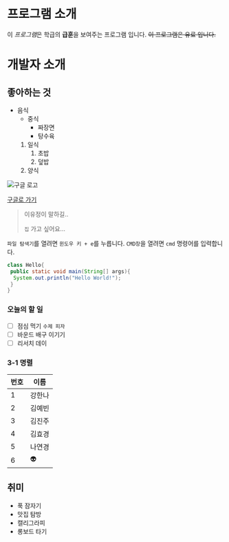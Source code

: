# 프로그램 소개
이 *프로그램*은 학급의 **급훈**을 보여주는 프로그램 입니다.
~~이 프로그램은 유료 입니다.~~

# 개발자 소개

## 좋아하는 것
* 음식
  * 중식
    * 짜장면
    * 탕수육
  1. 일식
     1. 초밥
     1. 덮밥
  1. 양식
  
![구글 로고](https://www.google.com/images/branding/googlelogo/2x/googlelogo_color_272x92dp.png)

[구글로 가기](https://google.co.kr/)

> 이유정이 말하길..
>
> `집` 가고 싶어요...
>

`파일 탐색기`를 열려면 `윈도우 키 + e`를 누릅니다.
`CMD창`을 열려면 `cmd` 명령어를 입력합니다.

```java
class Hello{
 public static void main(String[] args){
  System.out.println("Hello World!");
 }
}
```

### 오늘의 할 일
- [ ] 점심 먹기 `수제 피자`
- [ ] 바운드 배구 이기기
- [ ] 리서치 데이 

### 3-1 명렬
번호 | 이름
-----|----
1|강한나
2|김예빈
3|김진주
4|김효경
5|나연경
6|:alien:


## 취미
* 푹 잠자기
* 맛집 탐방
* 캘리그라피
* 롱보드 타기


